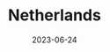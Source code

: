 ---
title: "Netherlands"
type: country
cities:
  - Amsterdam
date: 2023-06-24
hashtag: "netherlands"
tags:
  - Country
  - Europe
---